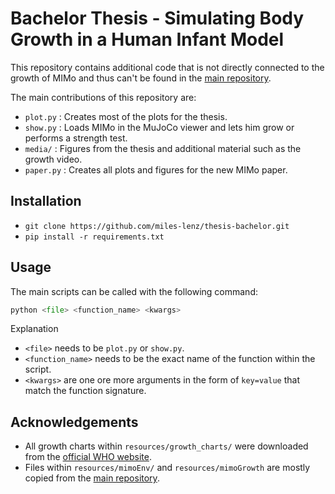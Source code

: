 # Bachelor Thesis - Simulating Body Growth in a Human Infant Model

This repository contains additional code that is not directly connected to the growth of MIMo and thus can't be found in the [main repository](https://github.com/trieschlab/MIMo).

The main contributions of this repository are:
- `plot.py` : Creates most of the plots for the thesis.
- `show.py` : Loads MIMo in the MuJoCo viewer and lets him grow or performs a strength test.
- `media/` : Figures from the thesis and additional material such as the growth video.
- `paper.py` : Creates all plots and figures for the new MIMo paper.



## Installation

- `git clone https://github.com/miles-lenz/thesis-bachelor.git`
-  `pip install -r requirements.txt`
    
## Usage

The main scripts can be called with the following command:
```python
python <file> <function_name> <kwargs>
```
Explanation
- `<file>` needs to be `plot.py` or `show.py`.
- `<function_name>` needs to be the exact name of the function within the script.
- `<kwargs>` are one ore more arguments in the form of `key=value` that match the function signature.



## Acknowledgements

- All growth charts within `resources/growth_charts/` were downloaded from the [official WHO website](https://www.who.int/tools/child-growth-standards/standards).
- Files within `resources/mimoEnv/` and `resources/mimoGrowth` are mostly copied from the [main repository](https://github.com/trieschlab/MIMo).
